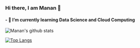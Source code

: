 ### Hi there, I am Manan 👋
#### - 🌱 I’m currently learning Data Science and Cloud Computing

![Manan's github stats](https://github-readme-stats.vercel.app/api?username=manan-bedi2908&show_icons=true&theme=tokyonight)


[![Top Langs](https://github-readme-stats.vercel.app/api/top-langs/?username=manan-bedi2908)](https://github.com/manan-bedi2908/github-readme-stats)







